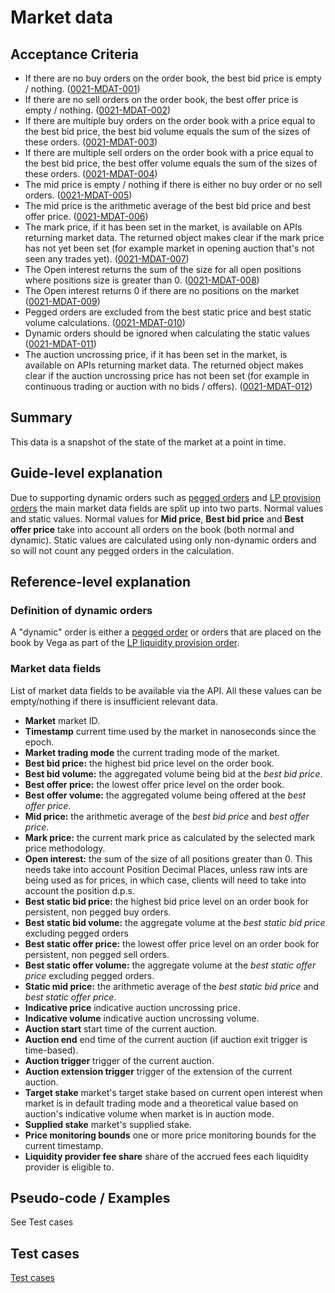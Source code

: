 # Market data

## Acceptance Criteria

- If there are no buy orders on the order book, the best bid price is empty / nothing. (<a name="0021-MDAT-001" href="#0021-MDAT-001">0021-MDAT-001</a>)
- If there are no sell orders on the order book, the best offer price is empty / nothing. (<a name="0021-MDAT-002" href="#0021-MDAT-002">0021-MDAT-002</a>)
- If there are multiple buy orders on the order book with a price equal to the best bid price, the best bid volume equals the sum of the sizes of these orders. (<a name="0021-MDAT-003" href="#0021-MDAT-003">0021-MDAT-003</a>)
- If there are multiple sell orders on the order book with a price equal to the best bid price, the best offer volume equals the sum of the sizes of these orders. (<a name="0021-MDAT-004" href="#0021-MDAT-004">0021-MDAT-004</a>)
- The mid price is empty / nothing if there is either no buy order or no sell orders. (<a name="0021-MDAT-005" href="#0021-MDAT-005">0021-MDAT-005</a>)
- The mid price is the arithmetic average of the best bid price and best offer price. (<a name="0021-MDAT-006" href="#0021-MDAT-006">0021-MDAT-006</a>)
- The mark price, if it has been set in the market, is available on APIs returning market data. The returned object makes clear if the mark price has not yet been set (for example market in opening auction that's not seen any trades yet). (<a name="0021-MDAT-007" href="#0021-MDAT-007">0021-MDAT-007</a>)
- The Open interest returns the sum of the size for all open positions where positions size is greater than 0. (<a name="0021-MDAT-008" href="#0021-MDAT-008">0021-MDAT-008</a>)
- The Open interest returns 0 if there are no positions on the market (<a name="0021-MDAT-009" href="#0021-MDAT-009">0021-MDAT-009</a>)
- Pegged orders are excluded from the best static price and best static volume calculations. (<a name="0021-MDAT-010" href="#0021-MDAT-010">0021-MDAT-010</a>)
- Dynamic orders should be ignored when calculating the static values (<a name="0021-MDAT-011" href="#0021-MDAT-011">0021-MDAT-011</a>)
- The auction uncrossing price, if it has been set in the market, is available on APIs returning market data. The returned object makes clear if the auction uncrossing price has not been set (for example in continuous trading or auction with no bids / offers). (<a name="0021-MDAT-012" href="#0021-MDAT-012">0021-MDAT-012</a>)

## Summary

This data is a snapshot of the state of the market at a point in time.

## Guide-level explanation

Due to supporting dynamic orders such as [pegged orders](0037-OPEG-pegged_orders.md) and [LP provision orders](0038-OLIQ-liquidity_provision_order_type.md) the main market data fields are split up into two parts. Normal values and static values. Normal values for **Mid price**, **Best bid price** and **Best offer price** take into account all orders on the book (both normal and dynamic). Static values are calculated using only non-dynamic orders and so will not count any pegged orders in the calculation.

## Reference-level explanation

### Definition of dynamic orders

A "dynamic" order is either a [pegged order](0037-OPEG-pegged_orders.md) or orders that are placed on the book by Vega as part of the [LP liquidity provision order](0038-OLIQ-liquidity_provision_order_type.md).

### Market data fields

List of market data fields to be available via the API. All these values can be empty/nothing if there is insufficient relevant data.

- **Market** market ID.
- **Timestamp** current time used by the market in nanoseconds since the epoch.
- **Market trading mode** the current trading mode of the market.
- **Best bid price:** the highest bid price level on the order book.
- **Best bid volume:** the aggregated volume being bid at the _best bid price_.
- **Best offer price:** the lowest offer price level on the order book.
- **Best offer volume:** the aggregated volume being offered at the _best offer price_.
- **Mid price:** the arithmetic average of the _best bid price_ and _best offer price_.
- **Mark price:** the current mark price as calculated by the selected mark price methodology.
- **Open interest:** the sum of the size of all positions greater than 0. This needs take into account Position Decimal Places, unless raw ints are being used as for prices, in which case, clients will need to take into account the position d.p.s.
- **Best static bid price:** the highest bid price level on an order book for persistent, non pegged buy orders.
- **Best static bid volume:** the aggregate volume at the _best static bid price_ excluding pegged orders
- **Best static offer price:** the lowest offer price level on an order book for persistent, non pegged sell orders.
- **Best static offer volume:** the aggregate volume at the _best static offer price_ excluding pegged orders.
- **Static mid price:** the arithmetic average of the _best static bid price_ and _best static offer price_.
- **Indicative price** indicative auction uncrossing price.
- **Indicative volume** indicative auction uncrossing volume.
- **Auction start** start time of the current auction.
- **Auction end** end time of the current auction (if auction exit trigger is time-based).
- **Auction trigger** trigger of the current auction.
- **Auction extension trigger** trigger of the extension of the current auction.
- **Target stake** market's target stake based on current open interest when market is in default trading mode and a theoretical value based on auction's indicative volume when market is in auction mode.
- **Supplied stake** market's supplied stake.
- **Price monitoring bounds** one or more price monitoring bounds for the current timestamp.
- **Liquidity provider fee share** share of the accrued fees each liquidity provider is eligible to.

## Pseudo-code / Examples

See Test cases

## Test cases

[Test cases](https://docs.google.com/spreadsheets/d/19_WPOQrTs6AsFfCaRjh8nXJF6B0IDHuP/edit#gid=128551767)
